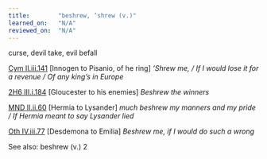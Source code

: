 ```yaml
---
title:        "beshrew, ’shrew (v.)"
learned_on:   "N/A"
reviewed_on:  "N/A"
---
```


curse, devil take, evil befall

[Cym II.iii.141](https://www.shakespeareswords.com/Public/Play.aspx?Act=2&Scene=3&WorkId=7#138064) \[Innogen to Pisanio, of he ring\] *’Shrew me, / If I would lose it for a revenue / Of any king’s in Europe*

[2H6 III.i.184](https://www.shakespeareswords.com/Public/Play.aspx?Act=3&Scene=1&WorkId=34#238194) \[Gloucester to his enemies\] *Beshrew the winners*

[MND II.ii.60](https://www.shakespeareswords.com/Public/Play.aspx?Act=2&Scene=2&WorkId=4#126287) \[Hermia to Lysander\] *much beshrew my manners and my pride / If Hermia meant to say Lysander lied*

[Oth IV.iii.77](https://www.shakespeareswords.com/Public/Play.aspx?Act=4&Scene=3&WorkId=9#145446) \[Desdemona to Emilia\] *Beshrew me, if I would do such a wrong*

See also: beshrew (v.) 2
